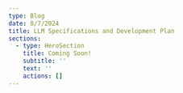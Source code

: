 ```yaml
---
type: Blog
date: 8/7/2024
title: LLM Specifications and Development Plan
sections:
  - type: HeroSection
    title: Coming Soon!
    subtitle: ''
    text: ''
    actions: []
---
```


